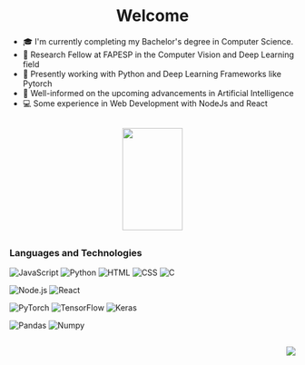 <div align="center">
  <h1> Welcome </h1>
</div>


 - 🎓 I'm currently completing my Bachelor's degree in Computer Science.
 - 📘 Research Fellow at FAPESP in the Computer Vision and Deep Learning field
 - 🧰 Presently working with Python and Deep Learning Frameworks like Pytorch
 - 🔭 Well-informed on the upcoming advancements in Artificial Intelligence
 - 💻 Some experience in Web Development with NodeJs and React

##
   
<div align="center">
  <img height="180em" width="46%" src="https://github-readme-stats.vercel.app/api/top-langs/?username=gabrielmarconato&hide_progress=true&theme=dark&hide_border=true"/>
</div>

##

### Languages and Technologies

![JavaScript](https://img.shields.io/badge/-JavaScript-black?&logo=JavaScript&logoColor=white)
![Python](https://img.shields.io/badge/-Python-black?&logo=Python&logoColor=white)
![HTML](https://img.shields.io/badge/-HTML-black?&logo=html5&logoColor=white)
![CSS](https://img.shields.io/badge/-CSS-black?&logo=css3&logoColor=white)
![C](https://img.shields.io/badge/-C-black?&logo=C&logoColor=white)

![Node.js](https://img.shields.io/badge/-Node.js-000?&logo=node.js&logoColor=white)
![React](https://img.shields.io/badge/-React-000?&logo=React&logoColor=white)

![PyTorch](https://img.shields.io/badge/-PyTorch-black?&logo=PyTorch&logoColor=white)
![TensorFlow](https://img.shields.io/badge/-TensorFlow-black?&logo=TensorFlow&logoColor=white)
![Keras](https://img.shields.io/badge/-Keras-black?&logo=Keras&logoColor=white)

![Pandas](https://img.shields.io/badge/-Pandas-black?&logo=Pandas&logoColor=white)
![Numpy](https://img.shields.io/badge/-Numpy-black?&logo=Numpy&logoColor=white)

##
<div align="right">
    <a href="https://www.linkedin.com/in/gabriel-henrique-marconato-770bb214b/" target="_blank"><img src="https://img.shields.io/badge/-LinkedIn-black?style=for-the-badge&logo=linkedin&logoColor=white" target="_blank"></a>
</div>
